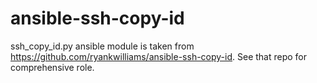 # ansible-ssh-copy-id

ssh_copy_id.py ansible module is taken from https://github.com/ryankwilliams/ansible-ssh-copy-id. See that repo for comprehensive role.
